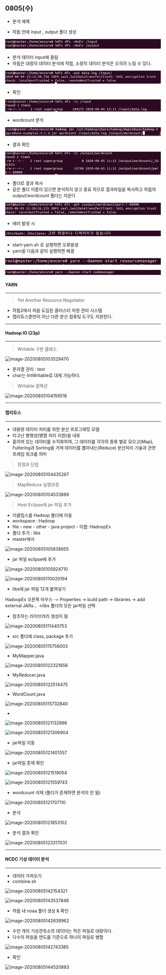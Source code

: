 ## 0805(수) 

- 분석 예제

- 하둡 안에 input , output 폴더 생성

![image-20200805091914394](image\image-20200805091914394.png)

- 분석 데이터 input에 올림
- 하둡은 대량의 데이터 분석에 적합, 소량의 데이터 분석은 오히려 느릴 수 있다.

![image-20200805092031539](image\image-20200805092031539.png)

- 확인

![image-20200805092218353](image\image-20200805092218353.png)

- wordcount 분석

![image-20200805092431113](image\image-20200805092431113.png)

- 결과 확인

![image-20200805111520123](image\image-20200805111520123.png)

- 폴더로 결과 복사
- 같은 폴더 이름이 있으면 분석하지 않고 종료 하므로 결과파일을 복사하고 하둡의 output/wordcount 폴더는 지운다

![image-20200805112227336](image\image-20200805112227336.png)



- 에러 발생 시

![image-20200805114509880](image\image-20200805114509880.png)

- start-yarn.sh 로 실행하면 오류발생
- yarn을 다음과 같이 실행하면 해결

![image-20200805114441364](image\image-20200805114441364.png)

![image-20200805114452784](image\image-20200805114452784.png)



#### YARN

-------

> Yet Another Resource Negotiator

- 하둡2에서 처음 도입된 클러스터 자원 관리 시스템
- 맵리듀스뿐만이 아닌 다른 분산 컴퓨팅 도구도 지원한다.



-------------

#### Hadoop IO (23p)

-----------

>Writable 구현 클래스

![image-20200805103529470](C:\Users\whtpw\AppData\Roaming\Typora\typora-user-images\image-20200805103529470.png)

- 문자열 관리 : text 
- char는 IntWritable로 대체 가능하다.



> Writable 컬렉션

![image-20200805104156516](C:\Users\whtpw\AppData\Roaming\Typora\typora-user-images\image-20200805104156516.png)



------------------

#### 맵리듀스

--------

- 대용량 데이터 처리를 위한 분산 프로그래밍 모델
- 타고난 병행성(병렬 처리 지원)을 내포
- 흩어져 있는 데이터를 수직화하여, 그 데이터를 각각의 종류 별로 모으고(Map), Fultering과 Sorting을 거쳐 데이터를 뽑아내는(Reduce) 분산처리 기술과 관련 프레임 워크를 의미



> 장점과 단점

![image-20200805104435267](C:\Users\whtpw\AppData\Roaming\Typora\typora-user-images\image-20200805104435267.png)



> MapReduce 실행과정

![image-20200805104533889](C:\Users\whtpw\AppData\Roaming\Typora\typora-user-images\image-20200805104533889.png)



> Host Eclipse에 jar 파일 추가

- 이클립스를 Hadoop 폴더에 이동
- workspace : Hadoop
- file - new - other - java project - 이름: HadoopEx 
- 폴더 추가 : libs
- master에서

![image-20200805105838655](C:\Users\whtpw\AppData\Roaming\Typora\typora-user-images\image-20200805105838655.png)

- jar 파일 eclipse에 추가

![image-20200805105924710](C:\Users\whtpw\AppData\Roaming\Typora\typora-user-images\image-20200805105924710.png)

![image-20200805110020194](C:\Users\whtpw\AppData\Roaming\Typora\typora-user-images\image-20200805110020194.png)

- libs에 jar 파일 12개 붙여넣기 

HadoopEx 오른쪽 마우스 -> Properties -> build path -> libraries -> add external JARs... ->libs 폴더의 모든 jar파일 선택

- 참조하는 라이브러리 생성이 됨 

![image-20200805111440753](C:\Users\whtpw\AppData\Roaming\Typora\typora-user-images\image-20200805111440753.png)

- src 폴더에 class, package 추가

![image-20200805115756003](C:\Users\whtpw\AppData\Roaming\Typora\typora-user-images\image-20200805115756003.png)

- MyMapper.java 

![image-20200805122321656](C:\Users\whtpw\AppData\Roaming\Typora\typora-user-images\image-20200805122321656.png)

- MyReducer.java

![image-20200805122514475](C:\Users\whtpw\AppData\Roaming\Typora\typora-user-images\image-20200805122514475.png)

- WordCount.java

![image-20200805115732840](C:\Users\whtpw\AppData\Roaming\Typora\typora-user-images\image-20200805115732840.png)

- 

![image-20200805121132896](C:\Users\whtpw\AppData\Roaming\Typora\typora-user-images\image-20200805121132896.png)

![image-20200805121306904](C:\Users\whtpw\AppData\Roaming\Typora\typora-user-images\image-20200805121306904.png)

- jar파일 이동

![image-20200805121401357](C:\Users\whtpw\AppData\Roaming\Typora\typora-user-images\image-20200805121401357.png)

<master>

- jar파일 존재 확인

![image-20200805121519054](C:\Users\whtpw\AppData\Roaming\Typora\typora-user-images\image-20200805121519054.png)

![image-20200805121559743](C:\Users\whtpw\AppData\Roaming\Typora\typora-user-images\image-20200805121559743.png)

- wordcount 삭제 (폴더가 존재하면 분석이 안 됨)

![image-20200805121707110](C:\Users\whtpw\AppData\Roaming\Typora\typora-user-images\image-20200805121707110.png)

- 분석

![image-20200805121853102](C:\Users\whtpw\AppData\Roaming\Typora\typora-user-images\image-20200805121853102.png)

- 분석 결과 확인

![image-20200805123317031](C:\Users\whtpw\AppData\Roaming\Typora\typora-user-images\image-20200805123317031.png)



--------

#### NCDC 기상 데이터 분석

--------

- 데이터 가져오기
- combine.sh

![image-20200805142154321](C:\Users\whtpw\AppData\Roaming\Typora\typora-user-images\image-20200805142154321.png)

![image-20200805143537848](C:\Users\whtpw\AppData\Roaming\Typora\typora-user-images\image-20200805143537848.png)



- 하둡 내 noaa 폴더 생성 & 확인

![image-20200805142639962](C:\Users\whtpw\AppData\Roaming\Typora\typora-user-images\image-20200805142639962.png)

- 수만 개의 기상관측소의 데이터는 작은 파일로 대량이다.
- 다수의 파일을 연도를 기준으로 하나의 파일로 병합

![image-20200805142743385](C:\Users\whtpw\AppData\Roaming\Typora\typora-user-images\image-20200805142743385.png)

- 확인

![image-20200805144520883](C:\Users\whtpw\AppData\Roaming\Typora\typora-user-images\image-20200805144520883.png)

